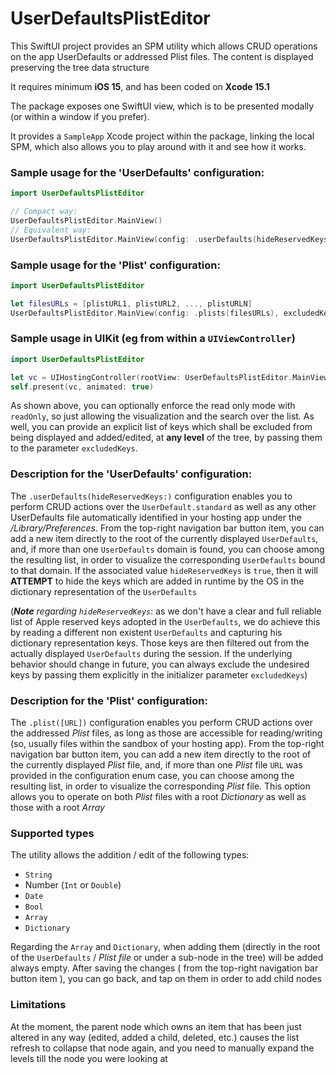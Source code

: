 # UserDefaultsPlistEditor
This SwiftUI project provides an SPM utility which allows CRUD operations on the app UserDefaults or addressed Plist files. The content is displayed preserving the tree data structure

It requires minimum **iOS 15**, and has been coded on **Xcode 15.1**

The package exposes one SwiftUI view, which is to be presented modally (or within a window if you prefer).

It provides a `SampleApp` Xcode project within the package, linking the local SPM, which also allows you to play around with it and see how it works.

### Sample usage for the '**UserDefaults**' configuration:

```swift
import UserDefaultsPlistEditor

// Compact way:
UserDefaultsPlistEditor.MainView()
// Equivalent way:
UserDefaultsPlistEditor.MainView(config: .userDefaults(hideReservedKeys:true), readOnly: false, excludedKeys: [])
```

### Sample usage for the '**Plist**' configuration:

```swift
import UserDefaultsPlistEditor

let filesURLs = [plistURL1, plistURL2, ..., plistURLN]
UserDefaultsPlistEditor.MainView(config: .plists(filesURLs), excludedKeys: ["myExcludedKey1", "myExcludedKey2"])
```

### Sample usage in **UIKit** (eg from within a `UIViewController`)
```swift
import UserDefaultsPlistEditor

let vc = UIHostingController(rootView: UserDefaultsPlistEditor.MainView())
self.present(vc, animated: true)
```

As shown above, you can optionally enforce the read only mode with `readOnly`, so just allowing the visualization and the search over the list. As well, you can provide an explicit list of keys which shall be excluded from being displayed and added/edited, at **any level** of the tree, by passing them to the parameter `excludedKeys`.

### Description for the '**UserDefaults**' configuration: 
The `.userDefaults(hideReservedKeys:)` configuration enables you to perform CRUD actions over the `UserDefault.standard` as well as any other UserDefaults file automatically identified in your hosting app under the */Library/Preferences*. From the top-right navigation bar button item, you can add a new item directly to the root of the currently displayed `UserDefaults`, and, if more than one `UserDefaults` domain is found, you can choose among the resulting list, in order to visualize the corresponding `UserDefaults` bound to that domain. If the associated value `hideReservedKeys` is `true`, then it will **ATTEMPT** to hide the keys which are added in runtime by the OS in the dictionary representation of the `UserDefaults` 

(_**Note** regarding `hideReservedKeys`_: as we don't have a clear and full reliable list of Apple reserved keys adopted in the `UserDefaults`, we do achieve this by reading a different non existent `UserDefaults` and capturing his dictionary representation keys. Those keys are then filtered out from the actually displayed `UserDefaults` during the session. If the underlying behavior should change in future, you can always exclude the undesired keys by passing them explicitly in the initializer parameter `excludedKeys`)

### Description for the '**Plist**' configuration: 
The `.plist([URL])` configuration enables you perform CRUD actions over the addressed *Plist* files, as long as those are accessible for reading/writing (so, usually files within the sandbox of your hosting app). From the top-right navigation bar button item, you can add a new item directly to the root of the currently displayed *Plist* file, and, if more than one *Plist* file `URL` was provided in the configuration enum case, you can choose among the resulting list, in order to visualize the corresponding *Plist* file. This option allows you to operate on both *Plist* files with a root *Dictionary* as well as those with a root *Array*

### Supported types
The utility allows the addition / edit of the following types:
- `String`
- Number (`Int` or `Double`)
- `Date`
- `Bool`
- `Array`
- `Dictionary`

Regarding the `Array` and `Dictionary`, when adding them (directly in the root of the `UserDefaults` / *Plist file* or under a sub-node in the tree) will be added always empty. After saving the changes ( from the top-right navigation bar button item ), you can go back, and tap on them in order to add child nodes

### Limitations
At the moment, the parent node which owns an item that has been just altered in any way (edited, added a child, deleted, etc.) causes the list refresh to collapse that node again, and you need to manually expand the levels till the node you were looking at